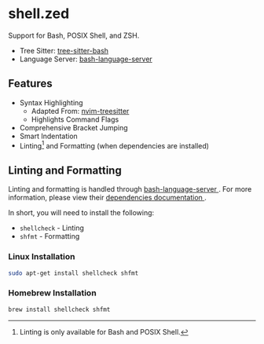 # shell.zed

Support for Bash, POSIX Shell, and ZSH.

- Tree Sitter: [tree-sitter-bash](https://github.com/tree-sitter/tree-sitter-bash)
- Language Server: [bash-language-server](https://github.com/bash-lsp/bash-language-server)

## Features

- Syntax Highlighting
  - Adapted From: [nvim-treesitter](https://github.com/nvim-treesitter/nvim-treesitter/blob/master/queries/bash/highlights.scm)
  - Highlights Command Flags
- Comprehensive Bracket Jumping
- Smart Indentation
- Linting[^1] and Formatting (when dependencies are installed)

## Linting and Formatting

Linting and formatting is handled through [bash-language-server
](https://github.com/bash-lsp/bash-language-server). For more information,
please view their [dependencies documentation
](https://github.com/bash-lsp/bash-language-server?tab=readme-ov-file#dependencies).

In short, you will need to install the following:

- `shellcheck` - Linting
- `shfmt` - Formatting

### Linux Installation

```bash
sudo apt-get install shellcheck shfmt
```

### Homebrew Installation

```bash
brew install shellcheck shfmt
```

[^1]: Linting is only available for Bash and POSIX Shell.
